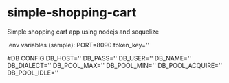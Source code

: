# simple-shopping-cart
Simple shopping cart app using nodejs and sequelize

.env variables (sample):
PORT=8090
token_key=''

#DB CONFIG
DB_HOST=''
DB_PASS=''
DB_USER=''
DB_NAME=''
DB_DIALECT=''
DB_POOL_MAX=''
DB_POOL_MIN=''
DB_POOL_ACQUIRE=''
DB_POOL_IDLE=''
